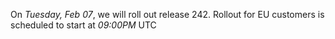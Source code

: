 On *Tuesday, Feb 07*, we will roll out release 242. Rollout for EU customers is scheduled to start at *09:00PM* UTC
